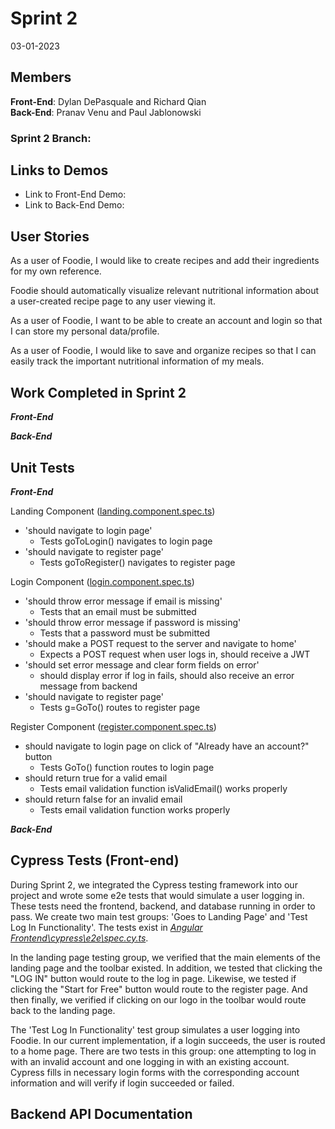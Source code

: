 # Sprint 2
03-01-2023
## Members
**Front-End**: Dylan DePasquale and Richard Qian <br>
**Back-End**: Pranav Venu and Paul Jablonowski

### Sprint 2 Branch:

## Links to Demos
- Link to Front-End Demo:
- Link to Back-End Demo:

## User Stories

As a user of Foodie, I would like to create recipes and add their ingredients for my own reference. <br>

Foodie should automatically visualize relevant nutritional information about a user-created recipe page to any user viewing it. <br>

As a user of Foodie, I want to be able to create an account and login so that I can store my personal data/profile. <br>

As a user of Foodie, I would like to save and organize recipes so that I can easily track the important nutritional information of my meals. <br>


## Work Completed in Sprint 2

***Front-End***


***Back-End***


## Unit Tests

***Front-End***<br>

Landing Component ([landing.component.spec.ts](Angular%20Frontend/src/app/landing/landing.component.spec.ts))
* 'should navigate to login page'
  * Tests goToLogin() navigates to login page
* 'should navigate to register page'
  * Tests goToRegister() navigates to register page

Login Component ([login.component.spec.ts](Angular%20Frontend/src/app/login/login.component.spec.ts))
* 'should throw error message if email is missing'
  * Tests that an email must be submitted
* 'should throw error message if password is missing'
  * Tests that a password must be submitted
* 'should make a POST request to the server and navigate to home' 
  * Expects a POST request when user logs in, should receive a JWT
* 'should set error message and clear form fields on error' 
  * should display error if log in fails, should also receive an error message from backend
* 'should navigate to register page'
  * Tests g=GoTo() routes to register page

Register Component ([register.component.spec.ts](Angular%20Frontend/src/app/register/register.component.spec.ts))
* should navigate to login page on click of "Already have an account?" button
  * Tests GoTo() function routes to login page
* should return true for a valid email
  * Tests email validation function isValidEmail() works properly
* should return false for an invalid email
  * Tests email validation function works properly



***Back-End***<br>


## Cypress Tests (Front-end)

During Sprint 2, we integrated the Cypress testing framework into our project and wrote some e2e tests that would simulate a user logging in. These tests need the frontend, backend, and database running in order to pass. We create two main test groups: 'Goes to Landing Page' and 'Test Log In Functionality'. The tests exist in [*Angular Frontend\cypress\e2e\spec.cy.ts*](Angular%20Frontend/cypress/e2e/spec.cy.ts).

In the landing page testing group, we verified that the main elements of the landing page and the toolbar existed. In addition, we tested that clicking the "LOG IN" button would route to the log in page. Likewise, we tested if clicking the "Start for Free" button would route to the register page. And then finally, we verified if clicking on our logo in the toolbar would route back to the landing page.

The 'Test Log In Functionality' test group simulates a user logging into Foodie. In our current implementation, if a login succeeds, the user is routed to a home page. There are two tests in this group: one attempting to log in with an invalid account and one logging in with an existing account. Cypress fills in necessary login forms with the corresponding account information and will verify if login succeeded or failed.

## Backend API Documentation


